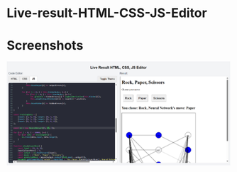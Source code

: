 # Live-result-HTML-CSS-JS-Editor
# Screenshots
![Img](https://github.com/Manuuuu21/Live-result-HTML-CSS-JS-Editor/blob/main/picture.png)
